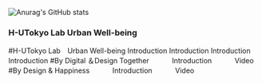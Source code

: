 ![Anurag's GitHub stats](https://github-readme-stats.vercel.app/api?username=anuraghazra&show_icons=true&theme=radical)


### H-UTokyo Lab Urban Well-being
#H-UTokyo Lab　Urban Well-being
   Introduction   Introduction   Introduction   Introduction
#By Digital ＆Design Together
　　　Introduction
　　　Video
#By Design & Happiness
　　　Introduction
　　　Video
